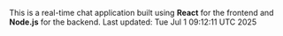 This is a real-time chat application built using **React** for the frontend and **Node.js** for the backend.
Last updated: Tue Jul  1 09:12:11 UTC 2025
